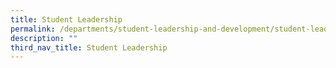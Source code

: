 ```yaml
---
title: Student Leadership
permalink: /departments/student-leadership-and-development/student-leadership
description: ""
third_nav_title: Student Leadership
---
```

